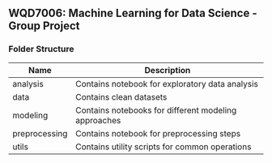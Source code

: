 ## WQD7006: Machine Learning for Data Science - Group Project

### Folder Structure

| Name          | Description                                          |
| ------------- | ---------------------------------------------------- |
| analysis      | Contains notebook for exploratory data analysis      |
| data          | Contains clean datasets                              |
| modeling      | Contains notebooks for different modeling approaches |
| preprocessing | Contains notebook for preprocessing steps            |
| utils         | Contains utility scripts for common operations       |
